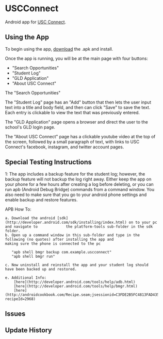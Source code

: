 # USCConnect
Android app for [USC Connect](http://www.sc.edu/uscconnect/).

## Using the App

To begin using the app, [download](http://cse.sc.edu/~ammer/USCConnect.apk) the .apk and install.

Once the app is running, you will be at the main page with four buttons:
* "Search Opportunities"
* "Student Log"
* "GLD Application"
* "About USC Connect"

The "Search Opportunities"

The "Student Log" page has an "Add" button that then lets the user input text into a title and body field, and then can click "Save" to save the text. Each entry is clickable to view the text that was previously entered.

The "GLD Application" page opens a browser and direct the user to the school's GLD login page.

The "About USC Connect" page has a clickable youtube video at the top of the screen, followed by a small paragraph of text, with links to USC Connect's facebook, instagram, and twitter account pages.
  
## Special Testing Instructions
1: The app includes a backup feature for the student log; however, the backup feature will not backup the log right away. Either keep the app on your phone for a few hours after creating a log before deleting, 
or you can run apb (Android Debug Bridge) commands from a command window. You also need to make sure that you go to your android phone settings and enable backup and restore features.
   
   APB How To:
   
	a. Download the android [sdk](http://developer.android.com/sdk/installing/index.html) on to your pc and navigate to             the platform-tools sub-folder in the sdk folder.
	b. Open up a command window in this sub-folder and type in the following (no quotes) after installing the app and               making sure the phone is connected to the pc
	   
	   "apb shell bmgr backup com.example.uscconnect"
	   "apb shell bmgr run"
	   
 	c. Now uninstall and reinstall the app and your student log should have been backed up and restored.
        
	e. Additional Info:
	    [here](http://developer.android.com/tools/help/adb.html)
	    [here](http://developer.android.com/tools/help/bmgr.html)
 	    [here](http://androidcookbook.com/Recipe.seam;jsessionid=C3FDE2B5FC4813FAD435C4D15FC76AAA?recipeId=2968)
 

## Issues

## Update History
